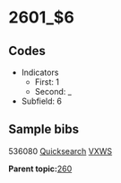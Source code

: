 # 2601\_$6

## Codes

-   Indicators
    -   First: 1
    -   Second: \_
-   Subfield: 6

## Sample bibs

536080 [Quicksearch](https://search.library.yale.edu/catalog/536080) [VXWS](http://prodorbis.library.yale.edu:7014/vxws/GetHoldingsService?bibId=536080)

**Parent topic:**[260](../../tags/260/260.md)


